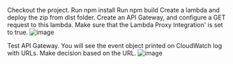 Checkout the project.
Run npm install
Run npm build
Create a lambda and deploy the zip from dist folder.
Create an API Gateway, and configure a GET request to this lambda. Make sure that the Lambda Proxy Integration' is set to true.
![image](https://github.com/user-attachments/assets/29852c2c-6490-4ed4-9921-ebff330cdbcf)

Test API Gateway. You will see the event object printed on CloudWatch log with URLs. Make decision based on the URL.
![image](https://github.com/user-attachments/assets/ab0f68bd-b080-428a-895e-49fd036134a8)
